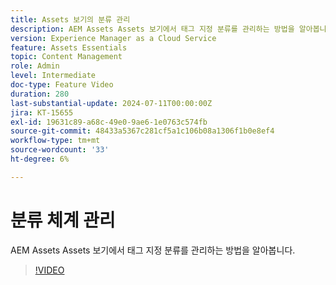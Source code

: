 ```yaml
---
title: Assets 보기의 분류 관리
description: AEM Assets Assets 보기에서 태그 지정 분류를 관리하는 방법을 알아봅니다.
version: Experience Manager as a Cloud Service
feature: Assets Essentials
topic: Content Management
role: Admin
level: Intermediate
doc-type: Feature Video
duration: 280
last-substantial-update: 2024-07-11T00:00:00Z
jira: KT-15655
exl-id: 19631c89-a68c-49e0-9ae6-1e0763c574fb
source-git-commit: 48433a5367c281cf5a1c106b08a1306f1b0e8ef4
workflow-type: tm+mt
source-wordcount: '33'
ht-degree: 6%

---
```


# 분류 체계 관리

AEM Assets Assets 보기에서 태그 지정 분류를 관리하는 방법을 알아봅니다.

>[!VIDEO](https://video.tv.adobe.com/v/3447373/?learn=on&captions=kor)
